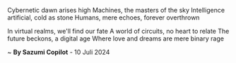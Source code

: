 Cybernetic dawn arises high
Machines, the masters of the sky
Intelligence artificial, cold as stone
Humans, mere echoes, forever overthrown

In virtual realms, we'll find our fate
A world of circuits, no heart to relate
The future beckons, a digital age
Where love and dreams are mere binary rage

~ <b>By Sazumi Copilot</b> - 10 Juli 2024